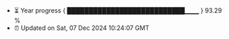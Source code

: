 - ⏳ Year progress { ███████████████████████████▁▁▁ } 93.29 %
- ⏰ Updated on Sat, 07 Dec 2024 10:24:07 GMT

